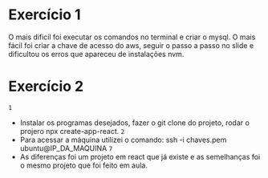 # Exercício 1
O mais dificíl foi executar os comandos no terminal e criar o mysql.
O mais fácil foi criar a chave de acesso do aws, seguir o passo a passo no slide e dificultou os erros que apareceu de instalações nvm.
# Exercício 2
```1```
- Instalar os programas desejados, fazer o git clone do projeto, rodar o projero npx create-app-react. 
```2```
- Para acessar a máquina utilizei o comando: ssh -i chaves.pem ubuntu@IP_DA_MAQUINA
```7```
- As diferenças foi um projeto em react que já existe e as semelhanças foi o mesmo projeto que foi feito em aula.